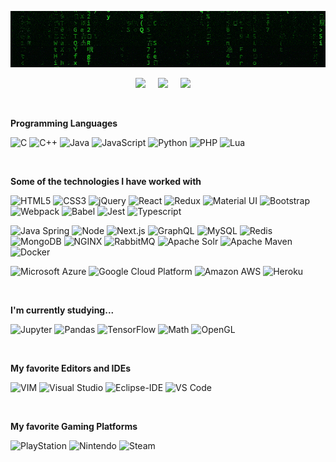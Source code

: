 [![](https://raw.githubusercontent.com/madureira/madureira/master/.github/matrix_optimized.gif)](https://github.com/madureira)

<p align='center'>
  <a href="https://linkedin.com/in/rafaelmadureira/?locale=en_US"><img src="https://img.shields.io/badge/linkedin-%230077B5.svg?&style=for-the-badge&logo=linkedin&logoColor=white" /></a>&nbsp;&nbsp;&nbsp;&nbsp;
  <a href="https://codepen.io/rafael_madureira"><img src="https://img.shields.io/badge/codepen-%23000000.svg?&style=for-the-badge&logo=codepen&logoColor=white" /></a>&nbsp;&nbsp;&nbsp;&nbsp;
  <a href="https://twitter.com/TheMadureira"><img src="https://img.shields.io/badge/twitter-%231DA1F2.svg?&style=for-the-badge&logo=twitter&logoColor=white" /></a>&nbsp;&nbsp;&nbsp;&nbsp;
</p>

<br>

**Programming Languages**

![C](https://img.shields.io/badge/-C-494649?style=flat&logo=C)
![C++](https://img.shields.io/badge/-C++-494649?style=flat&logo=C%2B%2B&logoColor=00599C)
![Java](https://img.shields.io/badge/-Java-494649?style=flat&logo=Java&logoColor=007396)
![JavaScript](https://img.shields.io/badge/-JavaScript-494649?style=flat&logo=javascript)
![Python](https://img.shields.io/badge/-Python-494649?style=flat&logo=python)
![PHP](https://img.shields.io/badge/-PHP-494649?style=flat&logo=PHP)
![Lua](https://img.shields.io/badge/-Lua-494649?style=flat&logo=Lua)

<br>

**Some of the technologies I have worked with**

![HTML5](https://img.shields.io/badge/-HTML5-494649?style=flat&logo=HTML5)
![CSS3](https://img.shields.io/badge/-CSS3-494649?style=flat&logo=CSS3&logoColor=1572B6)
![jQuery](https://img.shields.io/badge/-jQuery-494649?style=flat&logo=jQuery&logoColor=0769AD)
![React](https://img.shields.io/badge/-React-494649?style=flat&logo=React&logoColor=61DAFB)
![Redux](https://img.shields.io/badge/-Redux-494649?style=flat&logo=Redux&logoColor=61DAFB)
![Material UI](https://img.shields.io/badge/-Material%20UI-494649?style=flat&logo=Material%20UI&logoColor=0081CB)
![Bootstrap](https://img.shields.io/badge/-Bootstrap-494649?style=flat&logo=Bootstrap&logoColor=563D7C)
![Webpack](https://img.shields.io/badge/-Webpack-494649?style=flat&logo=Webpack)
![Babel](https://img.shields.io/badge/-Babel-494649?style=flat&logo=Babel&logoColor=F9DC3E)
![Jest](https://img.shields.io/badge/-Jest-494649?style=flat&logo=Jest&logoColor=C21325)
![Typescript](https://img.shields.io/badge/-Typescript-494649?style=flat&logo=Typescript&logoColor=007ACC)

![Java Spring](https://img.shields.io/badge/-Spring-494649?style=flat&logo=spring&logoColor=6DB33F)
![Node](https://img.shields.io/badge/-Node-494649?style=flat&logo=node.js&logoColor=339933)
![Next.js](https://img.shields.io/badge/-Next-494649?style=flat&logo=Next.js)
![GraphQL](https://img.shields.io/badge/-GraphQL-494649?style=flat&logo=GraphQL&logoColor=E535AB)
![MySQL](https://img.shields.io/badge/-MySQL-494649?style=flat&logo=MySQL)
![Redis](https://img.shields.io/badge/-Redis-494649?style=flat&logo=Redis)
![MongoDB](https://img.shields.io/badge/-MongoDB-494649?style=flat&logo=MongoDB)
![NGINX](https://img.shields.io/badge/-NGINX-494649?style=flat&logo=NGINX)
![RabbitMQ](https://img.shields.io/badge/-RabbitMQ-494649?style=flat&logo=RabbitMQ)
![Apache Solr](https://img.shields.io/badge/-Solr-494649?style=flat&logo=Apache%20Solr)
![Apache Maven](https://img.shields.io/badge/-Maven-494649?style=flat&logo=Apache%20Maven&logoColor=C71A36)
![Docker](https://img.shields.io/badge/-Docker-494649?style=flat&logo=Docker&logoColor=2496ED)

![Microsoft Azure](https://img.shields.io/badge/-Microsoft%20Azure-494649?style=flat&logo=Microsoft%20Azure)
![Google Cloud Platform](https://img.shields.io/badge/-Google%20Cloud%20Platform-494649?style=flat&logo=Google%20Cloud)
![Amazon AWS](https://img.shields.io/badge/-Amazon%20AWS-494649?style=flat&logo=Amazon%20AWS&logoColor=232F3E)
![Heroku](https://img.shields.io/badge/-Heroku-494649?style=flat&logo=Heroku)

<br>

**I'm currently studying...**

![Jupyter](https://img.shields.io/badge/-Jupyter-494649?style=flat&logo=Jupyter&logoColor=F37626)
![Pandas](https://img.shields.io/badge/-Pandas-494649?style=flat&logo=Pandas&logoColor=150458)
![TensorFlow](https://img.shields.io/badge/-TensorFlow-494649?style=flat&logo=TensorFlow&logoColor=FF6F00)
![Math](https://img.shields.io/badge/-Math-494649?style=flat&logo=Matrix)
![OpenGL](https://img.shields.io/badge/-OpenGL-494649?style=flat&logo=OpenGL)

<br>

**My favorite Editors and IDEs**

![VIM](https://img.shields.io/badge/-VIM-494649?style=flat&logo=VIM&logoColor=019733)
![Visual Studio](https://img.shields.io/badge/-Visual%20Studio-494649?style=flat&logo=Visual%20Studio&logoColor=5C2D91)
![Eclipse-IDE](https://img.shields.io/badge/-Eclipse%20IDE-494649?style=flat&logo=Eclipse-IDE&logoColor=2C2255)
![VS Code](https://img.shields.io/badge/-VS%20Code-494649?style=flat&logo=visual-studio-code&logoColor=007ACC)

<br>

**My favorite Gaming Platforms**	

![PlayStation](https://img.shields.io/badge/-PlayStation-003791?style=flat&logo=PlayStation&logoColor=FFFFFF)
![Nintendo](https://img.shields.io/badge/-Nintendo-%23D12228?style=flat&logo=Nintendo&logoColor=FFFFFF)	
![Steam](https://img.shields.io/badge/-Steam-000000?style=flat&logo=Steam&logoColor=FFFFFF)